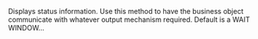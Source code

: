 ﻿Displays status information. Use this method to have the business object communicate with whatever output mechanism required. Default is a WAIT WINDOW...